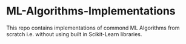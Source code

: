 # ML-Algorithms-Implementations

This repo contains implementations of commond ML Algorithms from scratch i.e. without using built in Scikit-Learn libraries.
